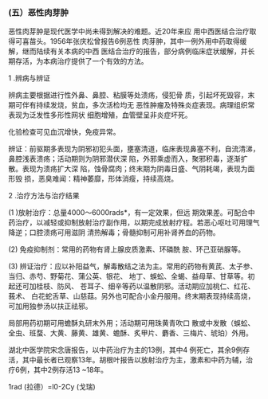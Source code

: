 ### (五）恶性肉芽肿

  恶性肉芽肿是现代医学中尚未得到解决的难题。近20年来应 用中西医结合治疗取得可喜苗头。1956年张庆松曾报告6例恶性 肉芽肿，其中一例外用中药取得缓解，继而陆续有关本病的中西 医结合治疗的报告，部分病例临床症状缓解，并长期存活，为本病治疗提供了一个有效的方法。

  1 .辨病与辨证 

 辨病主要根据进行性外鼻、鼻腔、粘膜等处溃疡，侵犯骨 质，引起坏死毁容，末期可伴有持续发烧，贫血，多次活检均无  恶性肿瘤及特殊炎症表现。病理组织常表现为泛发性多形性网状 细胞增殖，血管壁呈非炎症坏死。  

 化验检查可见血沉增快，免疫异常。

  辨证：前驱期多表现为阴邪初犯头面，壅塞清道，临床表现鼻塞不利，自流清涕，鼻腔浅表溃疡；活动期则为阴邪潜伏深 陷，外邪乘虚而入，聚邪积毒，逐渐扩散。表现为溃疡扩大深 陷，蚀骨腐肉；终末期为阴毒日盛、气阴耗竭，表现为面形毁  损，恶臭难闻：精神萎靡，形体消瘦，持续高烧。

  2 .治疗方法与治疗结果

  (1  )放射治疗：总量4000〜6000rads*，有一定效果，但远 期效果差。可配合中药治疗，以减轻或抑制放射治疗副作用，以期完成放射疗程。若恶心呕吐可用理气降逆；口腔溃疡可用滋阴  清热解毒；骨髓抑制可用补肾养血的药物。 

 (2)      免疫抑制剂：常用的药物有肾上腺皮质激素、环磷酰 胺、环己亚硝脲等。

  (3)      辨证治疗：应以补阳益气，解毒散结之法为主。常用的药物有黄芪、太子参、当归、赤芍、野菊花、蒲公英、银花、 地丁、蜈蚣、全蝎、益母草、甘草等。初起还可加桂枝、防风、 苍耳子、细辛等药以温散阴邪。活动期应加桃仁、红花、莪术、  白花蛇舌草、山慈菇。另外也可配合小金丹服用。终末期表现持续高烧，可加用独参汤以扶正祛邪。  

局部用药初期可用蟾酥丸研末外用；活动期可用珠黄青吹口 散或中发散（蜈蚣、全虫、班蝥、大黄、藤黄、雄黄、蟾酥、炙甲片、麝香、三梅片、琥珀）外用。

  湖北中医学院宋念唐报告，以中药治疗为主的13例，其中4 例死亡，其余9例存活，其中最长者已观察13年。胡根叶报告以放射治疗为主，激素和中药为辅，治疗6例，其中2例存活13  ~18年。  

1rad (拉德）=l0-2Cy (戈瑞)  
